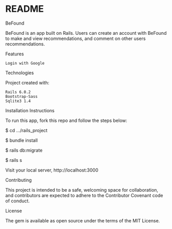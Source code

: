 # README

BeFound

BeFound is an app built on Rails. Users can create an account with BeFound to make and view recommendations, and comment on other users recommendations.

Features

    Login with Google

Technologies

Project created with:

    Rails 6.0.2
    Bootstrap-Sass
    Sqlite3 1.4


Installation Instructions

To run this app, fork this repo and follow the steps below:

$ cd .../rails_project

$ bundle install

$ rails db:migrate

$ rails s

Visit your local server, http://localhost:3000

Contributing

This project is intended to be a safe, welcoming space for collaboration, and contributors are expected to adhere to the Contributor Covenant code of conduct.

License

The gem is available as open source under the terms of the MIT License.
